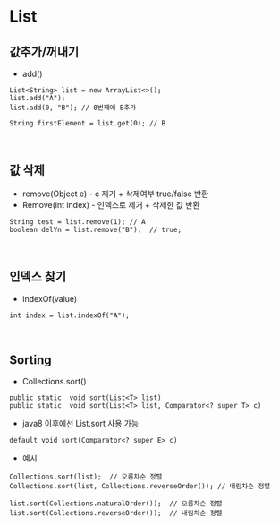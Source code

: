 # List

## 값추가/꺼내기
* add()
```
List<String> list = new ArrayList<>();
list.add("A");
list.add(0, "B"); // 0번째에 B추가

String firstElement = list.get(0); // B
```

<br>

## 값 삭제
* remove(Object e)  - e 제거 + 삭제여부 true/false 반환
* Remove(int index) - 인덱스로 제거 + 삭제한 값 반환
```
String test = list.remove(1); // A
boolean delYn = list.remove("B");  // true;
```

<br>

## 인덱스 찾기
* indexOf(value)

```
int index = list.indexOf("A");
```

<br>

## Sorting

* Collections.sort()

```
public static  void sort(List<T> list)
public static  void sort(List<T> list, Comparator<? super T> c)
```

* java8 이후에선 List.sort 사용 가능

```
default void sort(Comparator<? super E> c)
```

* 예시
```
Collections.sort(list);  // 오름차순 정렬
Collections.sort(list, Collections.reverseOrder()); // 내림차순 정렬

list.sort(Collections.naturalOrder());  // 오름차순 정렬
list.sort(Collections.reverseOrder());  // 내림차순 정렬
```